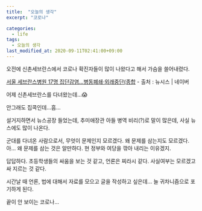 ```yaml
---
title:  "오늘의 생각"
excerpt: "코로나"

categories:
  - life
tags:
  - 오늘의 생각
last_modified_at: 2020-09-11T02:41:00+09:00
---
```


오전에 신촌세브란스에서 코로나 확진자들이 많이 나왔다고 해서 가슴을 쓸어내렸다.

[서울 세브란스병원 17명 집단감염…병동폐쇄·외래중단(종합](http://naver.me/GrAsOoXo) - 출처 : 뉴시스 | 네이버

어제 신촌세브란스를 다녀왔는데...😱

안그래도 집콕인데...흠...

설거지하면서 뉴스공장 들었는데, 추미애장관 아들 병역 비리(?)로 말이 많은데, 사실 뉴스에도 많이 나온다.

군대를 다녀온 사람으로서, 무엇이 문제인지 모르겠다. 왜 문제를 삼는지도 모르겠다. 아... 왜 문제를 삼는 것은 알만하다. 현 정부와 여당을 깎아 내리는 이유겠지.

답답하다. 초등학생들의 싸움을 보는 것 같고, 언론은 찌라시 같다. 사실여부는 모르겠고 싸 지르는 것 같다.

시간날 때 언론, 법에 대해서 자료를 모으고 글을 작성하고 싶은데... 늘 귀차니즘으로 포기하게 된다.

끝이 안 보이는 코로나...
